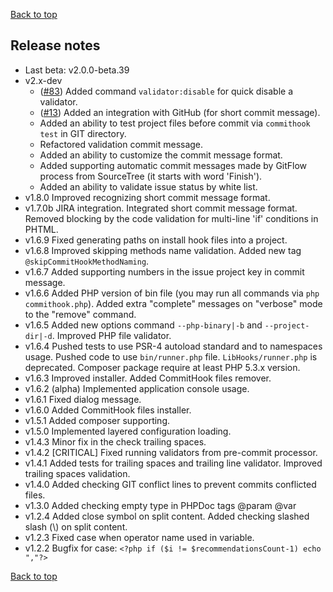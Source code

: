 [Back to top](../README.md)

## Release notes
- Last beta: v2.0.0-beta.39
- v2.x-dev
    - ([#83](/../../issues/83)) Added command `validator:disable` for quick disable a validator.
    - ([#13](/../../issues/13)) Added an integration with GitHub (for short commit message).
    - Added an ability to test project files before commit via `commithook test` in GIT directory.
    - Refactored validation commit message.
    - Added an ability to customize the commit message format.
    - Added supporting automatic commit messages made by GitFlow process from SourceTree (it starts with word 'Finish').
    - Added an ability to validate issue status by white list.
- v1.8.0 Improved recognizing short commit message format.
- v1.7.0b JIRA integration. Integrated short commit message format. Removed blocking by the code validation for multi-line 'if' conditions in PHTML.
- v1.6.9 Fixed generating paths on install hook files into a project.
- v1.6.8 Improved skipping methods name validation. Added new tag `@skipCommitHookMethodNaming`.
- v1.6.7 Added supporting numbers in the issue project key in commit message.
- v1.6.6 Added PHP version of bin file (you may run all commands via `php commithook.php`). Added extra "complete" messages on "verbose" mode to the "remove" command.
- v1.6.5 Added new options command `--php-binary|-b` and `--project-dir|-d`. Improved PHP file validator.
- v1.6.4 Pushed tests to use PSR-4 autoload standard and to namespaces usage. Pushed code to use `bin/runner.php` file. `LibHooks/runner.php` is deprecated. Composer package require at least PHP 5.3.x version.
- v1.6.3 Improved installer. Added CommitHook files remover.
- v1.6.2 (alpha) Implemented application console usage.
- v1.6.1 Fixed dialog message.
- v1.6.0 Added CommitHook files installer.
- v1.5.1 Added composer supporting.
- v1.5.0 Implemented layered configuration loading.
- v1.4.3 Minor fix in the check trailing spaces.
- v1.4.2 [CRITICAL] Fixed running validators from pre-commit processor.
- v1.4.1 Added tests for trailing spaces and trailing line validator. Improved trailing spaces validation.
- v1.4.0 Added checking GIT conflict lines to prevent commits conflicted files.
- v1.3.0 Added checking empty type in PHPDoc tags @param @var
- v1.2.4 Added close symbol on split content. Added checking slashed slash (\\) on split content.
- v1.2.3 Fixed case when operator name used in variable.
- v1.2.2 Bugfix for case:
`<?php if ($i != $recommendationsCount-1) echo ","?>`

[Back to top](../README.md)
